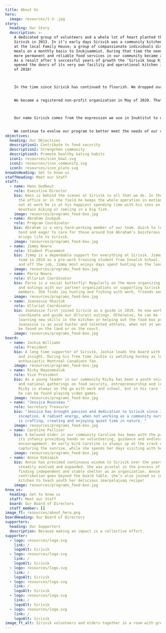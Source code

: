 ```yaml
---
title: About Us
hero:
  image: resources/1-3-.jpg
story:
  heading: Our Story
  description: >-
    A dedicated group of volunteers and a whole lot of heart planted the seed of
    Sirivik in 2013. In it’s early days Sirivik was a community kitchen program
    at the local Family House; a group of compassionate individuals distributing
    meals on a monthly basis to Inukjuammiut. During that time the need to have
    more permanent and reliable food services in our community became apparent.
    As a result after 5 successful years of growth the ‘Sirivik Soup Kitchen’
    opened the doors of its very own facility and operational kitchen in April
    of 2018!



    In the time since Sirivik has continued to flourish. We dropped our ‘Soup Kitchen’ title to better encapsulate the scope of our work. Operating as a food centre we are able to provide a wider array of programs and initiatives, finding creative solutions to addressing food security in our community. 


    We became a registered non-profit organization in May of 2020. That year with the help of our staff, volunteers and partners we were able to host 135 activities, serve 8379 meals and deliver 3300 food boxes, and we’re only getting started!



    Our name Sirivik comes from the expression we use in Inuktitut to demonstrate our gratitude and excitement before sharing a meal.


    We continue to evolve our program to better meet the needs of our community, as Inukjuak continues to grow and change so will we. Contributing to an Inuit led food system that prioritizes our needs and celebrates our culture and community.
objectives:
  heading: Our Objectives
  description1: Contribute to food security
  description2: Strengthen community
  description3: Promote healthy eating habits
  icon1: resources/icon_bowl.svg
  icon2: resources/icon_community.svg
  icon3: resources/icon_plate.svg
knowUsHeading: Get to know us
staffHeading: Meet our Staff
staff:
  - name: Hans Godbout
    role: Executive Director
    bio: Hans is behind the scenes at Sirivik in all that we do. In the kitchen, in
      the office or in the field he keeps the whole operation in motion. When
      not at work he is at his happiest spending time with his sons on the land,
      mountain biking or reeling in a big fish.
    image: resources/programs_food-box.jpg
  - name: Abraham Inukpuk
    role: Program Coordinator
    bio: Abraham is a very hard-working member of our team. Quick to lend a helping
      hand and eager to care for those around him Abraham’s boisterous laughter
      brings life to Sirivik.
    image: resources/programs_food-box.jpg
  - name: Jimmy Nowra
    role: Student Placement
    bio: Jimmy is a dependable support for everything at Sirivik. Jimmy joined the
      team in 2019 as a pre-work training student from Innalik School. Both on
      and off the job, Jimmy most enjoys days spent hunting on the land.
    image: resources/programs_food-box.jpg
  - name: Parsa Nowra
    role: Ulluriat Coordinator
    bio: Parsa is a social butterfly! Regularly on the move organizing activities
      and outings with our partner organizations or supporting Sirivik’s team
      members. She finds joy hunting and fishing with work, friends and family.
    image: resources/programs_food-box.jpg
  - name: Joanassie Ohaituk
    role: Ulluriat Coordinator
    bio: Joanassie first joined Sirivik as a guide in 2019, he now works to
      coordinate and guide our Ullurait outings. Otherwise, he can be found
      learning new skills in the kitchen or helping out the food box program.
      Joanassie is an avid hunter and talented athlete, when not at work he can
      be found on the land or on the court.
    image: resources/programs_food-box.jpg
board:
  - name: Jackie Williams
    role: President
    bio: A long time supporter of Sirivik, Jackie leads the board with positivity
      and insight. During his free time Jackie is watching hockey as loyal and
      enthusiastic Montreal Canadiens fan.
    image: resources/programs_food-box.jpg
  - name: Ricky Nayoumealuk
    role: Vice President
    bio: As a young leader in our community Ricky has been a youth voice at regional
      and national gatherings on food security, entrepreneurship and leadership.
      Ricky is always on the go with work and school, but in his rare free time
      he can be found playing video games.
    image: resources/programs_food-box.jpg
  - name: "Jessica Rousseau "
    role: Secretary Treasurer
    bio: "Jessica has brought passion and dedication to Sirivik since it’s
      inception. A radiant energy, when not working as a community nurse Jessica
      is crafting, creating and enjoying quiet time in nature. "
    image: resources/programs_food-box.jpg
  - name: Caroline Palliser
    bio: A beloved elder in our community Caroline has been with the project since
      its infancy providing hands on volunteering, guidance and endless
      encouragement. An early bird Caroline is always up at the crack of dawn
      capturing the sunrise, while she spends her days visiting with her family.
    image: resources/programs_food-box.jpg
  - name: Annie Kokiapik
    bio: Annie has provided continuous wisdom to Sirivik over the years as it’s
      steadily evolved and expanded. She was pivotal in the process of Sirivik
      finding independent and stable shelter as an organization. Annie’s
      contribution goes beyond the board table, she’s also joined us in the
      kitchen to teach youth her delicious imarpalajuaq recipe!
    image: resources/programs_food-box.jpg
know_us:
  heading: Get to know us
  staff: Meet our Staff
  board: Our Board of Directors
  staff_member: []
image_ft: resources/about_hero.png
boardHeading: Our Board of Directors
supporters:
  heading: Our Supporters
  description: Because making an impact is a collective effort.
supporter:
  - logo: resources/logo.svg
    link: /
    logoAlt: Sirivik
  - logo: resources/logo.svg
    link: /
    logoAlt: Sirivik
  - logo: resources/logo.svg
    link: /
    logoAlt: Sirivik
  - logo: resources/logo.svg
    link: /
    logoAlt: Sirivik
  - logo: resources/logo.svg
    link: /
    logoAlt: Sirivik
  - logo: resources/logo.svg
    link: /
    logoAlt: Sirivik
image_ft_alt: Sirivik volunteers and elders together in a room with green walls and plants
---
```

